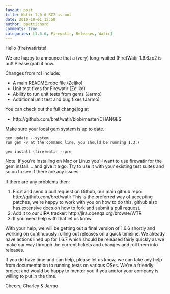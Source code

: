 ```yaml
---
layout: post
title: Watir 1.6.6 RC2 is out
date: 2010-10-01 12:50
author: bpettichord
comments: true
categories: [1.6.6, Firewatir, Releases, Watir]
---
```

Hello (fire)watirists!

We are happy to announce that a (very) long-waited (Fire)Watir
1.6.6.rc2 is out! Please grab it now.
<!--more-->
Changes from rc1 include:
<ul>
	<li> A main README.rdoc file (Zeljko)</li>
	<li> Unit test fixes for Firewatir (Zeljko)</li>
	<li>Ability to run unit tests from gems (Jarmo)</li>
	<li> Additional unit test and bug fixes (Jarmo)</li>
</ul>
You can check out the full changelog at
<ul>
	<li> http://github.com/bret/watir/blob/master/CHANGES</li>
</ul>
Make sure your local gem system is up to date.

	gem update --system
	run gem -v at the command line, you should be running 1.3.7

	gem install (fire)watir --pre

Note: If you're installing on Mac or Linux you'll want to use
firewatir for the gem install.
...and give it a go. Try to use it with your existing test suites and
so on to see if there are any issues.

If there are any problems then:
<ol>
	<li> Fix it and send a pull request on Github, our main github repo: http://github.com/bret/watir This is the preferred way of accepting patches, we're happy to work with you on how to do this, github also has extensive docs on how to fork and submit a pull request.</li>
	<li> Add it to our JIRA tracker: http://jira.openqa.org/browse/WTR</li>
	<li> If you need help with that let us know.</li>
</ol>
With your help, we will be getting out a final version of 1.6.6 shortly and working on continuously rolling out releases on a quick timeline. We already have actions lined up for 1.6.7 which should be released fairly quickly as we make our way through the current tickets and changes and roll them into releases.

If you do have time and can help, please let us know, we can take any help from documentation to running tests on various OSes. We're a
friendly project and would be happy to mentor you if you and/or your company is willing to put in the time.

Cheers,
Charley &amp; Jarmo
